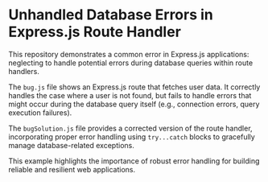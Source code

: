 # Unhandled Database Errors in Express.js Route Handler

This repository demonstrates a common error in Express.js applications: neglecting to handle potential errors during database queries within route handlers.

The `bug.js` file shows an Express.js route that fetches user data.  It correctly handles the case where a user is not found, but fails to handle errors that might occur during the database query itself (e.g., connection errors, query execution failures).

The `bugSolution.js` file provides a corrected version of the route handler, incorporating proper error handling using `try...catch` blocks to gracefully manage database-related exceptions.

This example highlights the importance of robust error handling for building reliable and resilient web applications.